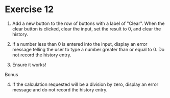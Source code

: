 # Exercise 12

1. Add a new button to the row of buttons with a label of "Clear". When the clear button is clicked, clear the input, set the result to 0, and clear the history.

2. If a number less than 0 is entered into the input, display an error message telling the user to type a number greater than or equal to 0. Do not record the history entry.

3. Ensure it works!

Bonus

4. If the calculation requested will be a division by zero, display an error message and do not record the history entry.
